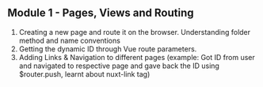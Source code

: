 ## Module 1 - Pages, Views and Routing
1) Creating a new page and route it on the browser. Understanding folder method and name conventions
2) Getting the dynamic ID through Vue route parameters.
3) Adding Links & Navigation to different pages (example: Got ID from user and navigated to respective page and gave back the ID using $router.push, learnt about nuxt-link tag)
